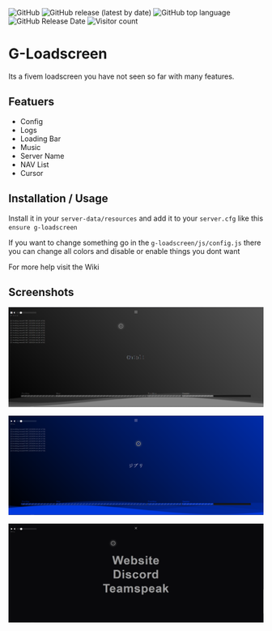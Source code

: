 ![GitHub](https://img.shields.io/github/license/E2Ghibli/g-loadscreen?logo=gnu) ![GitHub release (latest by date)](https://img.shields.io/github/v/release/E2Ghibli/g-loadscreen?logo=github) <img alt="GitHub top language" src="https://img.shields.io/github/languages/top/E2Ghibli/g-loadscreen"> ![GitHub Release Date](https://img.shields.io/github/release-date/E2Ghibli/g-loadscreen?logo=Robot%20Framework) ![Visitor count](https://shields-io-visitor-counter.herokuapp.com/badge?page=E2Ghibli.g-loadscreen)

# G-Loadscreen

Its a fivem loadscreen you have not seen so far with many features.



## Featuers

- Config
- Logs
- Loading Bar
- Music
- Server Name
- NAV List
- Cursor




## Installation / Usage

Install it in your `server-data/resources` and add it to your `server.cfg` like this `ensure g-loadscreen`

If you want to change something go in the `g-loadscreen/js/config.js` there you can change all colors and disable or enable things you dont want

For more help visit the Wiki

## Screenshots

![g-loadscreen grey](https://raw.githubusercontent.com/E2Ghibli/g-loadscreen/main/.github/grey.png)

![g-loadscreen blue](https://raw.githubusercontent.com/E2Ghibli/g-loadscreen/main/.github/blue.png)

![g-loadscreen navlist](https://raw.githubusercontent.com/E2Ghibli/g-loadscreen/main/.github/navlist.png)
